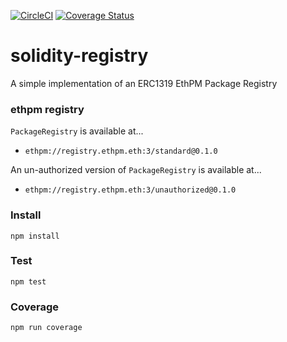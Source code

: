 [![CircleCI](https://circleci.com/gh/ethpm/solidity-registry.svg?style=svg)](https://circleci.com/gh/ethpm/solidity-registry)
[![Coverage Status](https://coveralls.io/repos/github/ethpm/solidity-registry/badge.svg?branch=master)](https://coveralls.io/github/ethpm/solidity-registry?branch=master)

# solidity-registry

A simple implementation of an ERC1319 EthPM Package Registry

### ethpm registry
`PackageRegistry` is available at...
- `ethpm://registry.ethpm.eth:3/standard@0.1.0`

An un-authorized version of `PackageRegistry` is available at...
- `ethpm://registry.ethpm.eth:3/unauthorized@0.1.0`

### Install
```
npm install
```

### Test
```
npm test
```

### Coverage
```
npm run coverage
```

